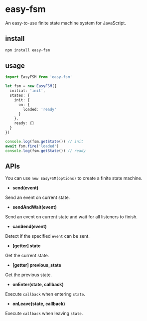 # easy-fsm

An easy-to-use finite state machine system for JavaScript.

## install

```bash
npm install easy-fsm
```

## usage

```TypeScript
import EasyFSM from 'easy-fsm'

let fsm = new EasyFSM({
  initial: 'init',
  states: {
    init: {
      on: {
        loaded: 'ready'
      }
    },
    ready: {}
  }
})

console.log(fsm.getState()) // init
await fsm.fire('loaded')
console.log(fsm.getState()) // ready
```

## APIs

You can use `new EasyFSM(options)` to create a finite state machine.

- **send(event)**

Send an event on current state.

- **sendAndWait(event)**

Send an event on current state and wait for all listeners to finish.

- **canSend(event)**

Detect if the specified `event` can be sent.

- **[getter] state**

Get the current state.

- **[getter] previous_state**

Get the previous state.

- **onEnter(state, callback)**

Execute `callback` when entering `state`.

- **onLeave(state, callback)**

Execute `callback` when leaving `state`.

